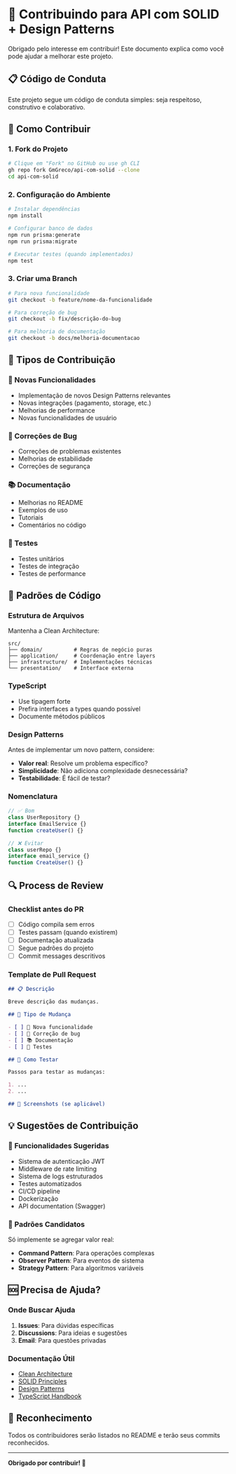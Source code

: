 # 🤝 Contribuindo para API com SOLID + Design Patterns

Obrigado pelo interesse em contribuir! Este documento explica como você pode ajudar a melhorar este projeto.

## 📋 Código de Conduta

Este projeto segue um código de conduta simples: seja respeitoso, construtivo e colaborativo.

## 🚀 Como Contribuir

### 1. **Fork do Projeto**

```bash
# Clique em "Fork" no GitHub ou use gh CLI
gh repo fork GmGreco/api-com-solid --clone
cd api-com-solid
```

### 2. **Configuração do Ambiente**

```bash
# Instalar dependências
npm install

# Configurar banco de dados
npm run prisma:generate
npm run prisma:migrate

# Executar testes (quando implementados)
npm test
```

### 3. **Criar uma Branch**

```bash
# Para nova funcionalidade
git checkout -b feature/nome-da-funcionalidade

# Para correção de bug
git checkout -b fix/descrição-do-bug

# Para melhoria de documentação
git checkout -b docs/melhoria-documentacao
```

## 🎯 Tipos de Contribuição

### **🚀 Novas Funcionalidades**

- Implementação de novos Design Patterns relevantes
- Novas integrações (pagamento, storage, etc.)
- Melhorias de performance
- Novas funcionalidades de usuário

### **🐛 Correções de Bug**

- Correções de problemas existentes
- Melhorias de estabilidade
- Correções de segurança

### **📚 Documentação**

- Melhorias no README
- Exemplos de uso
- Tutoriais
- Comentários no código

### **🧪 Testes**

- Testes unitários
- Testes de integração
- Testes de performance

## 📐 Padrões de Código

### **Estrutura de Arquivos**

Mantenha a Clean Architecture:

```
src/
├── domain/          # Regras de negócio puras
├── application/     # Coordenação entre layers
├── infrastructure/  # Implementações técnicas
└── presentation/    # Interface externa
```

### **TypeScript**

- Use tipagem forte
- Prefira interfaces a types quando possível
- Documente métodos públicos

### **Design Patterns**

Antes de implementar um novo pattern, considere:

- **Valor real**: Resolve um problema específico?
- **Simplicidade**: Não adiciona complexidade desnecessária?
- **Testabilidade**: É fácil de testar?

### **Nomenclatura**

```typescript
// ✅ Bom
class UserRepository {}
interface EmailService {}
function createUser() {}

// ❌ Evitar
class userRepo {}
interface email_service {}
function CreateUser() {}
```

## 🔍 Process de Review

### **Checklist antes do PR**

- [ ] Código compila sem erros
- [ ] Testes passam (quando existirem)
- [ ] Documentação atualizada
- [ ] Segue padrões do projeto
- [ ] Commit messages descritivos

### **Template de Pull Request**

```markdown
## 📋 Descrição

Breve descrição das mudanças.

## 🎯 Tipo de Mudança

- [ ] 🚀 Nova funcionalidade
- [ ] 🐛 Correção de bug
- [ ] 📚 Documentação
- [ ] 🧪 Testes

## 🧪 Como Testar

Passos para testar as mudanças:

1. ...
2. ...

## 📸 Screenshots (se aplicável)
```

## 💡 Sugestões de Contribuição

### **🚀 Funcionalidades Sugeridas**

- Sistema de autenticação JWT
- Middleware de rate limiting
- Sistema de logs estruturados
- Testes automatizados
- CI/CD pipeline
- Dockerização
- API documentation (Swagger)

### **🎨 Padrões Candidatos**

Só implemente se agregar valor real:

- **Command Pattern**: Para operações complexas
- **Observer Pattern**: Para eventos de sistema
- **Strategy Pattern**: Para algoritmos variáveis

## 🆘 Precisa de Ajuda?

### **Onde Buscar Ajuda**

1. **Issues**: Para dúvidas específicas
2. **Discussions**: Para ideias e sugestões
3. **Email**: Para questões privadas

### **Documentação Útil**

- [Clean Architecture](https://blog.cleancoder.com/uncle-bob/2012/08/13/the-clean-architecture.html)
- [SOLID Principles](https://en.wikipedia.org/wiki/SOLID)
- [Design Patterns](https://refactoring.guru/design-patterns)
- [TypeScript Handbook](https://www.typescriptlang.org/docs/)

## 🙏 Reconhecimento

Todos os contribuidores serão listados no README e terão seus commits reconhecidos.

---

**Obrigado por contribuir! 🚀**
